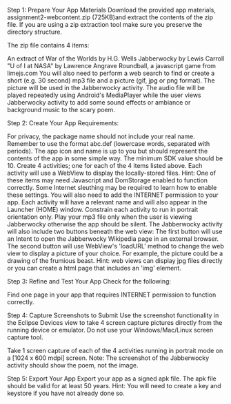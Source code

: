 Step 1: Prepare Your App Materials
Download the provided app materials, assignment2-webcontent.zip (725KB)and extract the contents of the zip file. If you are using a zip extraction tool make sure you preserve the directory structure.

The zip file contains 4 items:

An extract of War of the Worlds by H.G. Wells
Jabberwocky by Lewis Carroll
"U of I at NASA" by Lawrence Angrave
Roundball, a javascript game from limejs.com
You will also need to perform a web search to find or create a short (e.g. 30 second) mp3 file and a picture (gif, jpg or png format). The picture will be used in the Jabberwocky activity. The audio file will be played repeatedly using Android's MediaPlayer while the user views Jabberwocky activity to add some sound effects or ambiance or background music to the scary poem.

Step 2: Create Your App
Requirements:

For privacy, the package name should not include your real name. Remember to use the format abc.def (lowercase words, separated with periods).
The app icon and name is up to you but should represent the contents of the app in some simple way.
The minimum SDK value should be 10.
Create 4 activities; one for each of the 4 items listed above. Each activity will use a WebView to display the locally-stored files.
Hint: One of these items may need Javascript and DomStorage enabled to function correctly. Some Internet sleuthing may be required to learn how to enable these settings. 
You will also need to add the INTERNET permission to your app.
Each activity will have a relevant name and will also appear in the Launcher (HOME) window.
Constrain each activity to run in portrait orientation only.
Play your mp3 file only when the user is viewing Jabberwocky otherwise the app should be silent.
The Jabberwocky activity will also include two buttons beneath the web view:
The first button will use an Intent to open the Jabberwocky Wikipedia page in an external browser. The second button will use WebView's 'loadURL' method to change the web view to display a picture of your choice. For example, the picture could be a drawing of the frumious beast. Hint: web views can display jpg files directly or you can create a html page that includes an 'img' element. 


Step 3: Refine and Test Your App
Check for the following:

Find one page in your app that requires INTERNET permission to function correctly.


Step 4: Capture Screenshots to Submit
Use the screenshot functionality in the Eclipse Devices view to take 4 screen capture pictures directly from the running device or emulator. Do not use your Windows/Mac/Linux screen capture tool.

Take 1 screen capture of each of the 4 activities running in portrait mode on a [1024 x 600 mdpi] screen.
Note: The screenshot of the Jabberwocky activity should show the poem, not the image.


Step 5: Export Your App
Export your app as a signed apk file. The apk file should be valid for at least 50 years. 
Hint: You will need to create a key and keystore if you have not already done so.